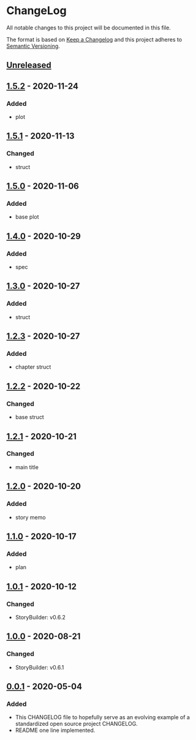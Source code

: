 # ChangeLog
All notable changes to this project will be documented in this file.

The format is based on [Keep a Changelog](http://keepachangelog.com/en/1.0.0/)
and this project adheres to [Semantic Versioning](http://semver.org/spec/v2.0.0.html).

## [Unreleased]

## [1.5.2] - 2020-11-24
### Added
- plot

## [1.5.1] - 2020-11-13
### Changed
- struct

## [1.5.0] - 2020-11-06
### Added
- base plot

## [1.4.0] - 2020-10-29
### Added
- spec

## [1.3.0] - 2020-10-27
### Added
- struct

## [1.2.3] - 2020-10-27
### Added
- chapter struct

## [1.2.2] - 2020-10-22
### Changed
- base struct

## [1.2.1] - 2020-10-21
### Changed
- main title

## [1.2.0] - 2020-10-20
### Added
- story memo

## [1.1.0] - 2020-10-17
### Added
- plan

## [1.0.1] - 2020-10-12
### Changed
- StoryBuilder: v0.6.2

## [1.0.0] - 2020-08-21
### Changed
- StoryBuilder: v0.6.1

## [0.0.1] - 2020-05-04
### Added
- This CHANGELOG file to hopefully serve as an evolving example of a standardized open source project CHANGELOG.
- README one line implemented.


[Unreleased]: https://github.com/My-Novel-Management/ln-yunazo/compare/v1.5.2...HEAD
[1.5.2]: https://github.com/My-Novel-Management/ln-yunazo/releases/v1.5.2
[1.5.1]: https://github.com/My-Novel-Management/ln-yunazo/releases/v1.5.1
[1.5.0]: https://github.com/My-Novel-Management/ln-yunazo/releases/v1.5.0
[1.4.0]: https://github.com/My-Novel-Management/ln-yunazo/releases/v1.4.0
[1.3.0]: https://github.com/My-Novel-Management/ln-yunazo/releases/v1.3.0
[1.2.3]: https://github.com/My-Novel-Management/ln-yunazo/releases/v1.2.3
[1.2.2]: https://github.com/My-Novel-Management/ln-yunazo/releases/v1.2.2
[1.2.1]: https://github.com/My-Novel-Management/ln-yunazo/releases/v1.2.1
[1.2.0]: https://github.com/My-Novel-Management/ln-yunazo/releases/v1.2.0
[1.1.0]: https://github.com/My-Novel-Management/ln-yunazo/releases/v1.1.0
[1.0.1]: https://github.com/My-Novel-Management/ln-yunazo/releases/v1.0.1
[1.0.0]: https://github.com/My-Novel-Management/ln-yunazo/releases/v1.0.0
[0.0.1]: https://github.com/My-Novel-Management/ln-yunazo/releases/v0.0.1
